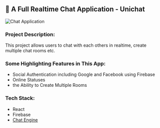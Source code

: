 ## 💬 A Full Realtime Chat Application - Unichat

![Chat Application](https://i.ibb.co/GJwyy9m/Bv9-Js3-QLOLY-HD.jpg)
<br>

### Project Description:

This project allows users to chat with each others in realtime, create multiple chat rooms etc.
<br>

### Some Highlighting Features in This App:

- Social Authentication including Google and Facebook using Firebase
- Online Statuses
- the Ability to Create Multiple Rooms

### Tech Stack:

- React
- Firebase
- [Chat Engine](https://chatengine.io/)
